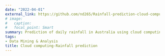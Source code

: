 ```yaml
---
date: "2022-04-01"
external_link: https://github.com/nd265/Rainfall-prediction-cloud-computing/
# image:
#   caption: 
#   focal_point: Smart
summary: Prediction of daily rainfall in Australia using cloud computing techniques
tags:
- Data Mining & Analysis
title: Cloud computing-Rainfall prediction
---
```

